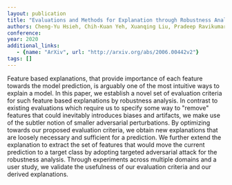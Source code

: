 ```yaml
---
layout: publication
title: "Evaluations and Methods for Explanation through Robustness Analysis"
authors: Cheng-Yu Hsieh, Chih-Kuan Yeh, Xuanqing Liu, Pradeep Ravikumar, Seungyeon Kim, Sanjiv Kumar, Cho-Jui Hsieh
conference: 
year: 2020
additional_links: 
   - {name: "ArXiv", url: "http://arxiv.org/abs/2006.00442v2"}
tags: []
---
```

Feature based explanations, that provide importance of each feature towards
the model prediction, is arguably one of the most intuitive ways to explain a
model. In this paper, we establish a novel set of evaluation criteria for such
feature based explanations by robustness analysis. In contrast to existing
evaluations which require us to specify some way to "remove" features that
could inevitably introduces biases and artifacts, we make use of the subtler
notion of smaller adversarial perturbations. By optimizing towards our proposed
evaluation criteria, we obtain new explanations that are loosely necessary and
sufficient for a prediction. We further extend the explanation to extract the
set of features that would move the current prediction to a target class by
adopting targeted adversarial attack for the robustness analysis. Through
experiments across multiple domains and a user study, we validate the
usefulness of our evaluation criteria and our derived explanations.